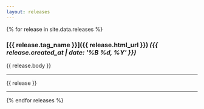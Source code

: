 ```yaml
---
layout: releases
---
```


{% for release in site.data.releases %}

### [{{ release.tag_name }}]({{ release.html_url }}) _({{ release.created_at | date: '%B %d, %Y' }})_

{{ release.body }}

---

{{ release }}

---

{% endfor releases %}
